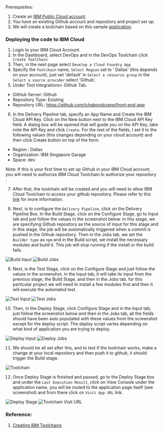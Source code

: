 Prerequisites:

1. Create an [IBM Public Cloud account](https://cloud.ibm.com/registration).
2. You have an existing Github account and repository and project set up.
3. We will create a toolchain based on this sample [application](https://github.com/elizabethlumban/front-end-app).


### Deploying the code to IBM Cloud

1. Login to your IBM Cloud Account.
2. In the Dashboard, select DevOps and in the DevOps Toolchain click  ``` Create ToolChain```
3. Then, in the next page select ``` Develop a Cloud Foundry App ```
4. Specify the ``` Toolchain ``` name,  ``` Select Region ``` set to  ' Dallas' (this depends on your account), just set 'default' in ``` Select a resource group ``` in the   ``` Select a source provider ``` select 'Github'.
5. Under Tool Integrations> Github Tab.  

* GitHub Server: Github
* Repository Type: Existing
* Repository URL: https://github.com/ichabondcrane/front-end-app

6. In the Delivery Pipeline tab, specify an App Name and Create the IBM Cloud API Key. Click on the New button next to the
IBM Cloud API Key field. A dialog box will be opened that will guide you on the API Key, take note the API Key and click
``` Create ```.  For the rest of the fields, I set it to the following values (this changes depending on your cloud account)
and then click Create button on top of the form.

* Region : Dallas
* Organization: IBM Singapore Garage
* Space: dev

Note: If this is your first time to set up Github in your IBM Cloud account, you will need to authorize IBM Cloud Toolchain to authorize your repository .

7. After that, the toolchain will be created and you will need to allow IBM Cloud Toolchain to access your github repository. Please refer to this  [link](https://console.bluemix.net/docs/services/ContinuousDelivery/ts_index.html#ts_cd) for more information.

8. Next, is to configure the ``` Delivery Pipeline ```, click on the Delivery Pipeline Box. In the Build Stage, click on the Configure Stage, go to Input tab and just follow the values in the screenshot below. In this stage, we are specifying Github repository 
as the source of input for this stage and in this stage, the job will be automatically triggered when  a commit is pushed in the Github repository. Then in the Jobs tab, we set the ``` Builder type ``` as ``` npm ``` and in the Build script, we install the necessary modules and build it. This job will stop running if the install or the build fails.

![Build Input](https://raw.github.com/elizabethlumban/checklist/master/03%20-%20Dev_Ops/buildinput.png?raw=true "Build Input")
![Build Jobs](https://raw.github.com/elizabethlumban/checklist/master/03%20-%20Dev_Ops/buildjobs.png?raw=true "Build Jobs")

9. Next, is the Test Stage, click on the Configure Stage and just follow the values in the screenshot, in the Input tab, it will take its input from the previous stage, the Build Stage, and then in the Jobs tab, for this particular project we will need to install a few modules first and then it will execute the automated test.

![Test Input](https://raw.github.com/elizabethlumban/checklist/master/03%20-%20Dev_Ops/testinput.png?raw=true "Test Input")
![Test Jobs](https://raw.github.com/elizabethlumban/checklist/master/03%20-%20Dev_Ops/testjobs.png?raw=true "Test Jobs")

10. Then, in the Deploy Stage, click Configure Stage and in the Input tab, just follow the screenshot below and then in the Jobs tab, all the fields should have been auto populated with these values from the screenshot except for the deploy script. The deploy script varies depending on what kind of application you are trying to deploy.

![Deploy Input](https://raw.github.com/elizabethlumban/checklist/master/03%20-%20Dev_Ops/deployinput.png?raw=true "Deploy Input")
![Deploy Jobs](https://raw.github.com/elizabethlumban/checklist/master/03%20-%20Dev_Ops/deployjobs.png?raw=true "Deploy Jobs")

11. We should be all set after this, and to test if the toolchain works, make a change at your local repository and then push it to github, it should trigger the Build stage.

![Toolchain](https://raw.github.com/elizabethlumban/checklist/master/03%20-%20Dev_Ops/toolchain.png?raw=true "Toolchain")

12. Once Deploy Stage is finished and passed, go to the Deploy Stage box and under the ``` Last Execution Result ```, click on View Console under the application name, you will be routed to the application page itself (see screenshot) and from there click
on ``` Visit App URL ``` link. 

![Deploy Stage](https://raw.github.com/elizabethlumban/checklist/master/03%20-%20Dev_Ops/deploystage.png?raw=true "Deploy Stage")
![Toolchain Visit URL](https://raw.github.com/elizabethlumban/checklist/master/03%20-%20Dev_Ops/visiturl.png?raw=true "Visit URL")




###  Reference:
1. [Creating IBM Toolchains](https://cloud.ibm.com/docs/services/ContinuousDelivery?topic=ContinuousDelivery-toolchains_getting_started#toolchains_getting_started)
